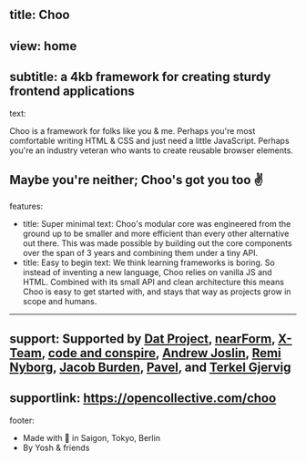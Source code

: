 title: Choo
----
view: home
----
subtitle: a 4kb framework for creating sturdy frontend applications
----
text:

Choo is a framework for folks like you & me. Perhaps you're most comfortable writing HTML & CSS and just need a little JavaScript. Perhaps you're an industry veteran who wants to create reusable browser elements.

Maybe you're neither; Choo's got you too ✌
----
features:
  - title: Super minimal
    text: Choo's modular core was engineered from the ground up to be smaller and more efficient than every other alternative out there. This was made possible by building out the core components over the span of 3 years and combining them under a tiny API.
  - title: Easy to begin
    text: We think learning frameworks is boring. So instead of inventing a new language, Choo relies on vanilla JS and HTML. Combined with its small API and clean architecture this means Choo is easy to get started with, and stays that way as projects grow in scope and humans.
----
support: <span class="fc-pinker">Supported by</span> [Dat Project](https://datproject.org/), [nearForm](https://nearform.com/), [X-Team](https://x-team.com/), [code and conspire](https://codeandconspire.com/), [Andrew Joslin](https://twitter.com/andrewtjoslin), [Remi Nyborg](https://twitter.com/reminyborg), [Jacob Burden](https://twitter.com/jekrb), [Pavel](https://opencollective.com/pavel), and [Terkel Gjervig](https://twitter.com/terkelg)
----
supportlink: https://opencollective.com/choo
----
footer:
  - Made with 🚂 in Saigon, Tokyo, Berlin
  - By Yosh & friends
